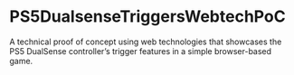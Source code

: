 # PS5DualsenseTriggersWebtechPoC
A technical proof of concept using web technologies that showcases the PS5 DualSense controller’s trigger features in a simple browser-based game.
